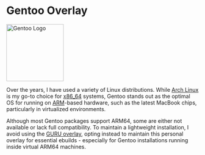 # Gentoo Overlay

<img src="https://www.gentoo.org/assets/img/logo/gentoo-signet.png" alt="Gentoo Logo" width="150"/>

Over the years, I have used a variety of Linux distributions. While [Arch Linux](https://archlinux.org/) is my go-to choice for [x86_64](https://en.wikipedia.org/wiki/X86-64) systems, Gentoo stands out as the optimal OS for running on [ARM](https://en.wikipedia.org/wiki/ARM_architecture_family)-based hardware, such as the latest MacBook chips, particularly in virtualized environments.

Although most Gentoo packages support ARM64, some are either not available or lack full compatibility. To maintain a lightweight installation, I avoid using the [GURU overlay](https://wiki.gentoo.org/wiki/Project:GURU), opting instead to maintain this personal overlay for essential ebuilds - especially for Gentoo installations running inside virtual ARM64 machines.
